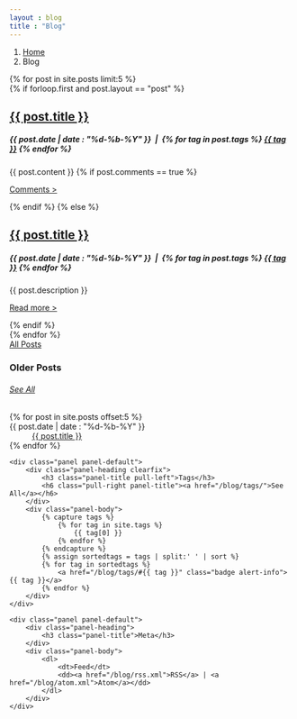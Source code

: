 ```yaml
---
layout : blog
title : "Blog"
---
```


<ol class="breadcrumb">
	<li><a href="/">Home</a></li>
	<li>Blog</li>
</ol>


<div class="col-xs-12 col-md-8 col-lg-9">
	<div class="post-list">
		{% for post in site.posts  limit:5 %}
			<div class="post-list-item">
				<article>
					{% if forloop.first and post.layout == "post" %}
						<h1><a href="{{ post.url }}">{{ post.title }}</a></h1>
						<h5><strong>{{ post.date | date : "%d-%b-%Y" }}</strong> &nbsp;|&nbsp;
							{% for tag in post.tags %}
								<a href="/blog/tags/#{{ tag }}" class="badge alert-info">{{ tag }}</a>
							{% endfor %}
						</h5>
						{{ post.content }}
						{% if post.comments == true %}
							<p><a href="{{ post.url }}">Comments &gt;</a></p>
						{% endif %}
					{% else %}
						<h2><a href="{{ post.url }}">{{ post.title }}</a></h2>
						<h5><strong>{{ post.date | date : "%d-%b-%Y" }}</strong> &nbsp;|&nbsp;
							{% for tag in post.tags %}
								<a href="/blog/tags/#{{ tag }}" class="badge alert-info">{{ tag }}</a>
							{% endfor %}
						</h5>
						<p>{{ post.description }}</p>
						<p><a href="{{ post.url }}">Read more &gt;</a></p>
					{% endif %}
				</article>
			</div>
		{% endfor %}
	</div>
	<div id="all-posts" class="well text-center">
		<a href="/blog/archive/">All Posts</a>
	</div>
</div>

<div class="col-xs-12 col-md-4 col-lg-3">
	<div id="older-posts" class="panel panel-default">
		<div class="panel-heading clearfix">
			<h3 class="pull-left panel-title">Older Posts</h3>
			<h6 class="pull-right panel-title"><a href="/blog/archive/">See All</a></h6>
		</div>
		<div class="panel-body">
			<dl>
			{% for post in site.posts offset:5 %}
				<dt>{{ post.date | date : "%d-%b-%Y"  }}</dt>
				<dd><a class="postlink" href="{{ post.url }}">{{ post.title }}</a></dd>
			{% endfor %}
			</dl>
		</div>
	</div>
	
	<div class="panel panel-default">
		<div class="panel-heading clearfix">
			<h3 class="panel-title pull-left">Tags</h3>
			<h6 class="pull-right panel-title"><a href="/blog/tags/">See All</a></h6>
		</div>
		<div class="panel-body">
			{% capture tags %}
				{% for tag in site.tags %}
					{{ tag[0] }}
				{% endfor %}
			{% endcapture %}
			{% assign sortedtags = tags | split:' ' | sort %}
			{% for tag in sortedtags %}
				<a href="/blog/tags/#{{ tag }}" class="badge alert-info">{{ tag }}</a>
			{% endfor %}
		</div>
	</div>
	
	<div class="panel panel-default">
		<div class="panel-heading">
			<h3 class="panel-title">Meta</h3>
		</div>
		<div class="panel-body">
			<dl>
				<dt>Feed</dt>
				<dd><a href="/blog/rss.xml">RSS</a> | <a href="/blog/atom.xml">Atom</a></dd>
			</dl>
		</div>
	</div>
</div>

